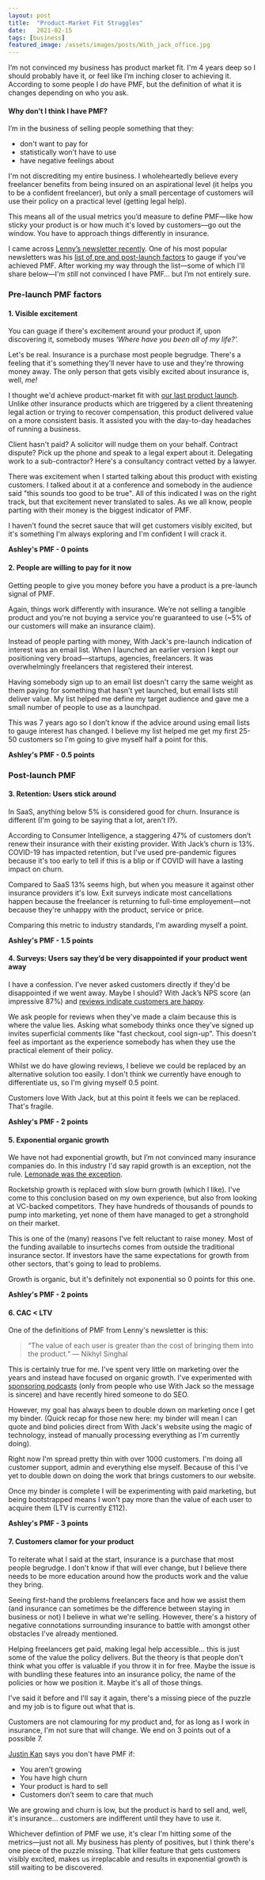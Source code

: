 ```yaml
---
layout: post
title:  "Product-Market Fit Struggles"
date:   2021-02-15
tags: [business]
featured_image: /assets/images/posts/With_jack_office.jpg
---
```


I’m not convinced my business has product market fit. I'm 4 years deep so I should probably have it, or feel like I’m inching closer to achieving it. According to some people I _do_ have PMF, but the definition of what it is changes depending on who you ask.

<h4>Why don’t I think I have PMF?</h4>

I’m in the business of selling people something that they:

- don't want to pay for
- statistically won't have to use
- have negative feelings about

I'm not discrediting my entire business. I wholeheartedly believe every freelancer benefits from being insured on an aspirational level (it helps you to be a confident freelancer), but only a small percentage of customers will use their policy on a practical level (getting legal help).

This means all of the usual metrics you’d measure to define PMF—like how sticky your product is or how much it's loved by customers—go out the window. You have to approach things differently in insurance.

I came across <a href="https://www.lennysnewsletter.com/">Lenny’s newsletter recently</a>. One of his most popular newsletters was his <a href="https://www.lennysnewsletter.com/p/how-to-know-if-youve-got-productmarket">list of pre and post-launch factors</a> to gauge if you’ve achieved PMF. After working my way through the list—some of which I'll share below—I'm _still_ not convinced I have PMF… but I’m not entirely sure.

<h3>Pre-launch PMF factors</h3>

<h4>1. Visible excitement</h4>

You can guage if there's excitement around your product if, upon discovering it, somebody muses _‘Where have you been all of my life?’._

Let's be real. Insurance is a purchase most people begrudge. There's a feeling that it's something they'll never have to use and they're throwing money away. The only person that gets visibly excited about insurance is, well, _me!_

I thought we'd achieve product-market fit with <a href="/reflecting-on-a-disappointing-product-launch/">our last product launch</a>. Unlike other insurance products which are triggered by a client threatening legal action or trying to recover compensation, this product delivered value on a more consistent basis. It assisted you with the day-to-day headaches of running a business.

Client hasn't paid? A solicitor will nudge them on your behalf. Contract dispute? Pick up the phone and speak to a legal expert about it. Delegating work to a sub-contractor? Here's a consultancy contract vetted by a lawyer.

There was excitement when I started talking about this product with existing customers. I talked about it at a conference and somebody in the audience said "this sounds too good to be true". All of this indicated I was on the right track, but that excitement never translated to sales. As we all know, people parting with their money is the biggest indicator of PMF.

I haven't found the secret sauce that will get customers visibly excited, but it's something I'm always exploring and I'm confident I will crack it.

<strong>Ashley's PMF - 0 points</strong>

<h4>2. People are willing to pay for it now</h4>

Getting people to give you money before you have a product is a pre-launch signal of PMF.

Again, things work differently with insurance. We’re not selling a tangible product and you're not buying a service you're guaranteed to use (~5% of our customers will make an insurance claim). 

Instead of people parting with money, With Jack's pre-launch indication of interest was an email list. When I launched an earlier version I kept our positioning very broad—startups, agencies, freelancers. It was overwhelmingly freelancers that registered their interest.

Having somebody sign up to an email list doesn't carry the same weight as them paying for something that hasn't yet launched, but email lists still deliver value. My list helped me define my target audience and gave me a small number of people to use as a launchpad.

This was 7 years ago so I don’t know if the advice around using email lists to gauge interest has changed. I believe my list helped me get my first 25-50 customers so I'm going to give myself half a point for this.

<strong>Ashley's PMF - 0.5 points</strong>

<h3>Post-launch PMF</h3>

<h4>3. Retention: Users stick around</h4>

In SaaS, anything below 5% is considered good for churn. Insurance is different (I'm going to be saying that a lot, aren't I?).

According to Consumer Intelligence, a staggering 47% of customers don’t renew their insurance with their existing provider. With Jack’s churn is 13%. COVID-19 has impacted retention, but I've used pre-pandemic figures because it's too early to tell if this is a blip or if COVID will have a lasting impact on churn.

Compared to SaaS 13% seems high, but when you measure it against other insurance providers it's low. Exit surveys indicate most cancellations happen because the freelancer is returning to full-time employement—not because they're unhappy with the product, service or price.

Comparing this metric to industry standards, I'm awarding myself a point.

<strong>Ashley's PMF - 1.5 points</strong>

<h4>4. Surveys: Users say they’d be very disappointed if your product went away</h4>

I have a confession. I've never asked customers directly if they'd be disappointed if we went away. Maybe I should? With Jack’s NPS score (an impressive 87%) and <a href="https://uk.trustpilot.com/review/www.withjack.co.uk">reviews indicate customers are happy</a>.

We ask people for reviews when they've made a claim because this is where the value lies. Asking what somebody thinks once they've signed up invites superficial comments like "fast checkout, cool sign-up". This doesn't feel as important as the experience somebody has when they use the practical element of their policy.

Whilst we do have glowing reviews, I believe we could be replaced by an alternative solution too easily. I don't think we currently have enough to differentiate us, so I'm giving myself 0.5 point.

Customers love With Jack, but at this point it feels we can be replaced. That's fragile.

<strong>Ashley's PMF - 2 points</strong>

<h4>5. Exponential organic growth</h4>

We have not had exponential growth, but I’m not convinced many insurance companies do. In this industry I'd say rapid growth is an exception, not the rule. <a href="https://www.meritechcapital.com/blog/lemonade-ipo-s-1-breakdown#:~:text=While%20Lemonade%20has%20only%20been,active%20customers%20up%20108%25%20YoY.">Lemonade was the exception</a>.

Rocketship growth is replaced with slow burn growth (which I like). I've come to this conclusion based on my own experience, but also from looking at VC-backed competitors. They have hundreds of thousands of pounds to pump into marketing, yet none of them have managed to get a stronghold on their market.

This is one of the (many) reasons I've felt reluctant to raise money. Most of the funding available to insurtechs comes from outside the traditional insurance sector. If investors have the same expectations for growth from other sectors, that's going to lead to problems.

Growth is organic, but it's definitely not exponential so 0 points for this one.

<strong>Ashley's PMF - 2 points</strong>

<h4>6. CAC < LTV</h4>

One of the definitions of PMF from Lenny's newsletter is this:

<blockquote>“The value of each user is greater than the cost of bringing them into the product.” — Nikhyl Singhal</blockquote>

This is certainly true for me. I've spent very little on marketing over the years and instead have focused on organic growth. I've experimented with <a href="https://www.beingfreelance.com/season-12">sponsoring podcasts</a> (only from people who use With Jack so the message is sincere) and have recently hired someone to do SEO.

However, my goal has always been to double down on marketing once I get my binder. (Quick recap for those new here: my binder will mean I can quote and bind policies direct from With Jack's website using the magic of technology, instead of manually processing everything as I'm currently doing).

Right now I'm spread pretty thin with over 1000 customers. I'm doing all customer support, admin and everything else myself. Because of this I've yet to double down on doing the work that brings customers to our website.

Once my binder is complete I will be experimenting with paid marketing, but being bootstrapped means I won't pay more than the value of each user to acquire them (LTV is currently £112).

<strong>Ashley's PMF - 3 points</strong>

<h4>7. Customers clamor for your product</h4>

To reiterate what I said at the start, insurance is a purchase that most people begrudge. I don't know if that will ever change, but I believe there needs to be more education around how the products work and the value they bring. 

Seeing first-hand the problems freelancers face and how we assist them (and insurance can sometimes be the difference between staying in business or not) I believe in what we're selling. However, there's a history of negative connotations surrounding insurance to battle with amongst other obstacles I've already mentioned.

Helping freelancers get paid, making legal help accessible… this is just some of the value the policy delivers. But the theory is that people don't think what you offer is valuable if you throw it in for free. Maybe the issue is with bundling these features into an insurance policy, the name of the policies or how we position it. Maybe it's all of those things.

I've said it before and I'll say it again, there's a missing piece of the puzzle and my job is to figure out what that is.

Customers are not clamouring for my product and, for as long as I work in insurance, I'm not sure that will change. We end on 3 points out of a possible 7.

<a href="https://twitter.com/justinkan/status/1133822625090719744">Justin Kan</a> says you don't have PMF if:

- You aren’t growing
- You have high churn
- Your product is hard to sell
- Customers don’t seem to care that much

We are growing and churn is low, but the product is hard to sell and, well, it's insurance… customers are indifferent until they have to use it.

Whichever defintion of PMF we use, it's clear I'm hitting some of the metrics—just not all. My business has plenty of positives, but I think there's one piece of the puzzle missing. That killer feature that gets customers visibly excited, makes us irreplacable and results in exponential growth is still waiting to be discovered.